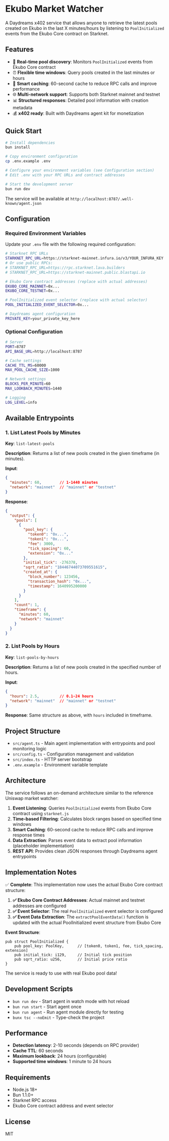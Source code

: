 # Ekubo Market Watcher

A Daydreams x402 service that allows anyone to retrieve the latest pools created on Ekubo in the last X minutes/hours by listening to `PoolInitialized` events from the Ekubo Core contract on Starknet.

## Features

- 🚀 **Real-time pool discovery**: Monitors `PoolInitialized` events from Ekubo Core contract
- ⏰ **Flexible time windows**: Query pools created in the last minutes or hours
- 🔄 **Smart caching**: 60-second cache to reduce RPC calls and improve performance
- 🌐 **Multi-network support**: Supports both Starknet mainnet and testnet
- 📊 **Structured responses**: Detailed pool information with creation metadata
- 💰 **x402 ready**: Built with Daydreams agent kit for monetization

## Quick Start

```bash
# Install dependencies
bun install

# Copy environment configuration
cp .env.example .env

# Configure your environment variables (see Configuration section)
# Edit .env with your RPC URLs and contract addresses

# Start the development server
bun run dev
```

The service will be available at `http://localhost:8787/.well-known/agent.json`

## Configuration

### Required Environment Variables

Update your `.env` file with the following required configuration:

```bash
# Starknet RPC URLs
STARKNET_RPC_URL=https://starknet-mainnet.infura.io/v3/YOUR_INFURA_KEY
# Or use public RPCs:
# STARKNET_RPC_URL=https://rpc.starknet.lava.builders
# STARKNET_RPC_URL=https://starknet-mainnet.public.blastapi.io

# Ekubo Core contract addresses (replace with actual addresses)
EKUBO_CORE_MAINNET=0x...
EKUBO_CORE_TESTNET=0x...

# PoolInitialized event selector (replace with actual selector)
POOL_INITIALIZED_EVENT_SELECTOR=0x...

# Daydreams agent configuration
PRIVATE_KEY=your_private_key_here
```

### Optional Configuration

```bash
# Server
PORT=8787
API_BASE_URL=http://localhost:8787

# Cache settings
CACHE_TTL_MS=60000
MAX_POOL_CACHE_SIZE=1000

# Network settings
BLOCKS_PER_MINUTE=60
MAX_LOOKBACK_MINUTES=1440

# Logging
LOG_LEVEL=info
```

## Available Entrypoints

### 1. List Latest Pools by Minutes

**Key**: `list-latest-pools`

**Description**: Returns a list of new pools created in the given timeframe (in minutes).

**Input**:
```json
{
  "minutes": 60,        // 1-1440 minutes
  "network": "mainnet"  // "mainnet" or "testnet"
}
```

**Response**:
```json
{
  "output": {
    "pools": [
      {
        "pool_key": {
          "token0": "0x...",
          "token1": "0x...",
          "fee": 3000,
          "tick_spacing": 60,
          "extension": "0x..."
        },
        "initial_tick": -276378,
        "sqrt_ratio": "18446744073709551615",
        "created_at": {
          "block_number": 123456,
          "transaction_hash": "0x...",
          "timestamp": 1640995200000
        }
      }
    ],
    "count": 1,
    "timeframe": {
      "minutes": 60,
      "network": "mainnet"
    }
  }
}
```

### 2. List Pools by Hours

**Key**: `list-pools-by-hours`

**Description**: Returns a list of new pools created in the specified number of hours.

**Input**:
```json
{
  "hours": 2.5,         // 0.1-24 hours
  "network": "mainnet"  // "mainnet" or "testnet"
}
```

**Response**: Same structure as above, with `hours` included in timeframe.

## Project Structure

- `src/agent.ts` - Main agent implementation with entrypoints and pool monitoring logic
- `src/config.ts` - Configuration management and validation
- `src/index.ts` - HTTP server bootstrap
- `.env.example` - Environment variable template

## Architecture

The service follows an on-demand architecture similar to the reference Uniswap market watcher:

1. **Event Listening**: Queries `PoolInitialized` events from Ekubo Core contract using `starknet.js`
2. **Time-based Filtering**: Calculates block ranges based on specified time windows
3. **Smart Caching**: 60-second cache to reduce RPC calls and improve response times
4. **Data Extraction**: Parses event data to extract pool information (placeholder implementation)
5. **REST API**: Provides clean JSON responses through Daydreams agent entrypoints

## Implementation Notes

✅ **Complete**: This implementation now uses the actual Ekubo Core contract structure:

1. **✅ Ekubo Core Contract Addresses**: Actual mainnet and testnet addresses are configured
2. **✅ Event Selector**: The real `PoolInitialized` event selector is configured
3. **✅ Event Data Extraction**: The `extractPoolEventData()` function is updated with the actual PoolInitialized event structure from Ekubo Core

**Event Structure**:
```cairo
pub struct PoolInitialized {
    pub pool_key: PoolKey,      // [token0, token1, fee, tick_spacing, extension]
    pub initial_tick: i129,     // Initial tick position
    pub sqrt_ratio: u256,       // Initial price ratio
}
```

The service is ready to use with real Ekubo pool data!

## Development Scripts

- `bun run dev` - Start agent in watch mode with hot reload
- `bun run start` - Start agent once
- `bun run agent` - Run agent module directly for testing
- `bunx tsc --noEmit` - Type-check the project

## Performance

- **Detection latency**: 2-10 seconds (depends on RPC provider)
- **Cache TTL**: 60 seconds
- **Maximum lookback**: 24 hours (configurable)
- **Supported time windows**: 1 minute to 24 hours

## Requirements

- Node.js 18+
- Bun 1.1.0+
- Starknet RPC access
- Ekubo Core contract address and event selector

## License

MIT
